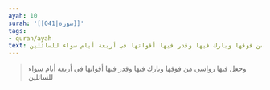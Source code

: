 ```yaml
---
ayah: 10
surah: '[[041|سورة]]'
tags:
- quran/ayah
text: وجعل فيها رواسي من فوقها وبارك فيها وقدر فيها أقواتها في أربعة أيام سواء للسائلين
---
```

> وجعل فيها رواسي من فوقها وبارك فيها وقدر فيها أقواتها في أربعة أيام سواء للسائلين
